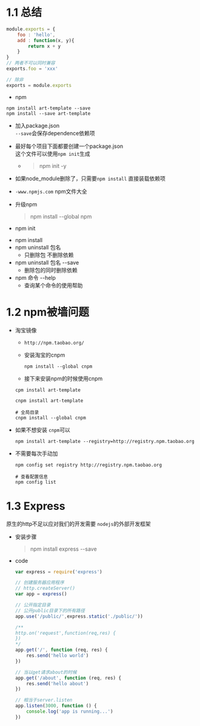 # 1.1 总结

```javascript
module.exports = {
    foo : 'hello',
    add : function(x, y){
        return x + y
    }
}
// 两者不可以同时兼容
exports.foo = 'xxx'

// 除非
exports = module.exports

```
- npm

```shell
npm install art-template --save
npm install --save art-template
```
+ 加入package.json  
  `--save`会保存dependence依赖项  

+ 最好每个项目下面都要创建一个package.json  
  这个文件可以使用`npm init`生成

  + > npm init -y 

- 如果node_module删除了，只需要`npm install` 直接装载依赖项

- `-www.npmjs.com` npm文件大全
- 升级npm

    > npm install --global npm
- npm init
+ npm install
+ npm uninstall 包名
  + 只删除包 不删除依赖
+ npm uninstall 包名 --save
  + 删除包的同时删除依赖
+ npm 命令 --help
  + 查询某个命令的使用帮助

#  1.2 npm被墙问题



+ 淘宝镜像 

  + `http://npm.taobao.org/`

  + 安装淘宝的cnpm

    ```shell
    npm install --global cnpm
    ```

  + 接下来安装npm的时候使用cnpm

  ```shell
  cpm install art-template
  	
  cnpm install art-template
  
  # 全局目录
  cnpm install --global cnpm
  ```

+ 如果不想安装 `cnpm`可以

  ```shell
  npm install art-template --registry=http://registry.npm.taobao.org
  ```

+ 不需要每次手动加

  ```shell
  npm config set registry http://registry.npm.taobao.org
  
  # 查看配置信息
  npm config list
  ```

# 1.3 Express

原生的http不足以应对我们的开发需要 `nodejs`的外部开发框架

+ 安装步骤

  > npm install express --save

+ code

  ```javascript
  var express = require('express')
  
  // 创建服务器应用程序
  // http.createServer()
  var app = express()
  
  // 公开指定目录
  // 公开public目录下的所有路径
  app.use('/public/',express.static('./public/'))
  
  /**
  http.on('request',function(req,res) {
  })
  */
  app.get('/', function (req, res) {
      res.send('hello world')
  })
  
  // 当以get请求about的时候
  app.get('/about', function (req, res) {
      res.send('hello about')
  })
  
  // 相当于server.listen
  app.listen(3000, function () { 
      console.log('app is running...')
  })
  ```




























